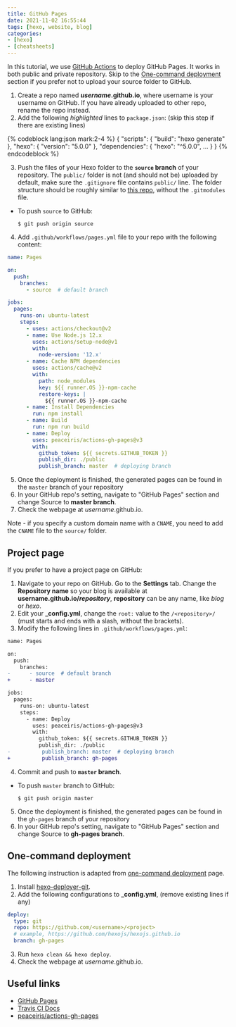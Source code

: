 ```yaml
---
title: GitHub Pages
date: 2021-11-02 16:55:44
tags: [hexo, website, blog]
categories:
- [hexo]
- [cheatsheets]
---
```


In this tutorial, we use [GitHub Actions](https://docs.github.com/en/actions) to deploy GitHub Pages. It works in both public and private repository. Skip to the [One-command deployment](#One-command-deployment) section if you prefer not to upload your source folder to GitHub.

1. Create a repo named <b>*username*.github.io</b>, where username is your username on GitHub. If you have already uploaded to other repo, rename the repo instead.
2. Add the following *highlighted* lines to `package.json`: (skip this step if there are existing lines)

{% codeblock lang:json mark:2-4 %}
{
  "scripts": {
    "build": "hexo generate"
  },
  "hexo": {
    "version": "5.0.0"
  },
  "dependencies": {
    "hexo": "^5.0.0",
    ...
  }
}
{% endcodeblock %}

3. Push the files of your Hexo folder to the **`source` branch** of your repository. The `public/` folder is not (and should not be) uploaded by default, make sure the `.gitignore` file contains `public/` line. The folder structure should be roughly similar to [this repo](https://github.com/hexojs/hexo-starter), without the `.gitmodules` file.

- To push `source` to GitHub:

  ```
  $ git push origin source
  ```

4. Add `.github/workflows/pages.yml` file to your repo with the following content:

```yml .github/workflows/pages.yml
name: Pages

on:
  push:
    branches:
      - source  # default branch

jobs:
  pages:
    runs-on: ubuntu-latest
    steps:
      - uses: actions/checkout@v2
      - name: Use Node.js 12.x
        uses: actions/setup-node@v1
        with:
          node-version: '12.x'
      - name: Cache NPM dependencies
        uses: actions/cache@v2
        with:
          path: node_modules
          key: ${{ runner.OS }}-npm-cache
          restore-keys: |
            ${{ runner.OS }}-npm-cache
      - name: Install Dependencies
        run: npm install
      - name: Build
        run: npm run build
      - name: Deploy
        uses: peaceiris/actions-gh-pages@v3
        with:
          github_token: ${{ secrets.GITHUB_TOKEN }}
          publish_dir: ./public
          publish_branch: master  # deploying branch
```

5. Once the deployment is finished, the generated pages can be found in the `master` branch of your repository
6. In your GitHub repo's setting, navigate to "GitHub Pages" section and change Source to **master branch**.
7. Check the webpage at *username*.github.io.

Note - if you specify a custom domain name with a `CNAME`, you need to add the `CNAME` file to the `source/` folder.

## Project page

If you prefer to have a project page on GitHub:

1. Navigate to your repo on GitHub. Go to the **Settings** tab. Change the **Repository name** so your blog is available at <b>username.github.io/*repository*</b>,  **repository** can be any name, like *blog* or *hexo*.
2. Edit your **_config.yml**, change the `root:` value to the `/<repository>/` (must starts and ends with a slash, without the brackets).
3. Modify the following lines in `.github/workflows/pages.yml`:

```diff .github/workflows/pages.yml
name: Pages

on:
  push:
    branches:
-      - source  # default branch
+      - master

jobs:
  pages:
    runs-on: ubuntu-latest
    steps:
      - name: Deploy
        uses: peaceiris/actions-gh-pages@v3
        with:
          github_token: ${{ secrets.GITHUB_TOKEN }}
          publish_dir: ./public
-          publish_branch: master  # deploying branch
+          publish_branch: gh-pages
```

4. Commit and push to **`master` branch**.

- To push `master` branch to GitHub:

  ```
  $ git push origin master
  ```

5. Once the deployment is finished, the generated pages can be found in the `gh-pages` branch of your repository
6. In your GitHub repo's setting, navigate to "GitHub Pages" section and change Source to **gh-pages branch**.

## One-command deployment

The following instruction is adapted from [one-command deployment](/docs/one-command-deployment) page.

1. Install [hexo-deployer-git](https://github.com/hexojs/hexo-deployer-git).
2. Add the following configurations to **_config.yml**, (remove existing lines if any)

  ``` yml
  deploy:
    type: git
    repo: https://github.com/<username>/<project>
    # example, https://github.com/hexojs/hexojs.github.io
    branch: gh-pages
  ```

3. Run `hexo clean && hexo deploy`.
4. Check the webpage at *username*.github.io.

## Useful links

- [GitHub Pages](https://help.github.com/categories/github-pages-basics/)
- [Travis CI Docs](https://docs.travis-ci.com/user/tutorial/)
- [peaceiris/actions-gh-pages](https://github.com/marketplace/actions/github-pages-action)
